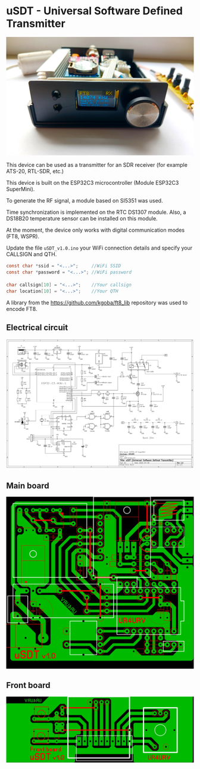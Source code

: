 # uSDT - Universal Software Defined Transmitter

![alt text](https://github.com/UR4URV/uSDT/blob/main/img/uSDT_7.jpg)

This device can be used as a transmitter for an SDR receiver (for example ATS-20, RTL-SDR, etc.)

This device is built on the ESP32C3 microcontroller (Module ESP32C3 SuperMini).

To generate the RF signal, a module based on SI5351 was used.

Time synchronization is implemented on the RTC DS1307 module. Also, a DS18B20 temperature sensor can be installed on this module.

At the moment, the device only works with digital communication modes (FT8, WSPR).

Update the file `uSDT_v1.0.ino` your WiFi connection details and specify your CALLSIGN and QTH.

```c
const char *ssid = "<...>";     //WiFi SSID
const char *password = "<...>"; //WiFi password

char callsign[10] = "<...>";    //Your callsign
char location[10] = "<...>";    //Your QTH
```

A library from the https://github.com/kgoba/ft8_lib repository was used to encode FT8.

## Electrical circuit

![alt text](https://github.com/UR4URV/uSDT/blob/main/uSDT_v1.0_scheme.png)


## Main board

![alt text](https://github.com/UR4URV/uSDT/blob/main/main_board/uSDT_main_board.jpg)


## Front board

![alt text](https://github.com/UR4URV/uSDT/blob/main/front_board/uSDT_front_board.jpg)


